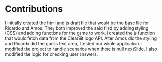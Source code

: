 # Contributions
I initially created the html and js draft file that would be the base file for Ricardo and Amos.
They both improved the said filed by adding styling (CSS) and adding functions for the game to work.
I created the js function that would fetch data from the ClearBit logo API.
After Amos did the styling and Ricardo did the guess text area, I tested our whole application.
I modified the project to handle scenarios when there is null nextSlide.
I also modified the logic for checking user answers.